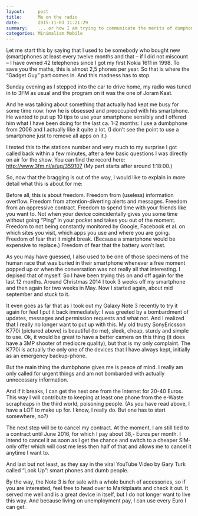 ```yaml
---
layout:     post
title:      Me on the radio
date:       2015-11-03 11:21:29
summary:    ... or how I am trying to communicate the merits of dumphones.
categories: Minimalism Mobile
---
```


Let me start this by saying that I used to be somebody who bought new (smart)phones at least every twelve months and that – if I did not miscount – I have owned 42 telephones since I got my first Nokia 1611 in 1998. To save you the maths, this is almost 2,5 phones per year. So that is where the “Gadget Guy” part comes in. And this madness has to stop.

Sunday evening as I stepped into the car to drive home, my radio was tuned in to 3FM as usual and the program on it was the one of Joram Kaat.

And he was talking about something that actually had kept me busy for some time now: how he is obsessed and preoccupied with his smartphone. He wanted to put up 10 tips to use your smartphone sensibly and I offered him what I have been doing for the last ca. 1-2 months: I use a dumbphone from 2006 and I actually like it quite a lot. (I don’t see the point to use a smartphone just to remove all apps on it.)

I texted this to the stations number and very much to my surprise I got called back within a few minutes, after a few basic questions I was directly on air for the show. You can find the record here: http://www.3fm.nl/a/ug/359107 (My part starts after around 1:18:00.)

So, now that the bragging is out of the way, I would like to explain in more detail what this is about for me:

Before all, this is about freedom.
Freedom from (useless) information overflow.
Freedom from attention-diverting alerts and messages.
Freedom from an oppressive contract.
Freedom to spend time with your friends like you want to. Not when your device coincidentally gives you some time without going “Ping” in your pocket and takes you out of the moment.
Freedom to not being constantly monitored by Google, Facebook et al. on which sites you visit, which apps you use and where you are going.
Freedom of fear that it might break. (Because a smartphone would be expensive to replace.)
Freedom of fear that the battery won’t last.

As you may have guessed, I also used to be one of those specimens of the human race that was buried in their smartphone whenever a free moment popped up or when the conversation was not really all that interesting. I depised that of myself. So I have been trying this on and off again for the last 12 months. Around Christmas 2014 I took 3 weeks off my smartphone and then again for two weeks in May. Now I started again, about mid september and stuck to it.

It even goes as far that as I took out my Galaxy Note 3 recently to try it again for feel I put it back immediately: I was greeted by a bombardment of updates, messages and permission requests and what not. And I realized that I really no longer want to put up with this. My old trusty SonyEricsson K770i (pictured above) is beautiful (to me), sleek, cheap, sturdy and simple to use. Ok, it would be great to have a better camera on this thing (it does have a 3MP shooter of mediocre quality), but that is my only complaint. The K770i is actually the only one of the devices that I have always kept, initially as an emergency backup-phone.

But the main thing the dumbphone gives me is peace of mind. I really am only called for urgent things and am not bombarded with actually unnecessary information.

And if it breaks, I can get the next one from the Internet for 20-40 Euros. This way I will contribute to keeping at least one phone from the e-Waste scrapheaps in the third world, poisoning people. (As you have read above, I have a LOT to make up for. I know, I really do. But one has to start somewhere, no?)

The next step will be to cancel my contract. At the moment, I am still tied to a contract until June 2016, for which I pay about 38,- Euros per month. I intend to cancel it as soon as I get the chance and switch to a cheaper SIM-only offer which will cost me less then half of that and allows me to cancel it anytime I want to.

And last but not least, as they say in the viral YouTube Video by Gary Turk called “Look Up”: smart phones and dumb people.

By the way, the Note 3 is for sale with a whole bunch of accessories, so if you are interested, feel free to head over to Marktplaats and check it out. It served me well and is a great device in itself, but I do not longer want to live this way. And because living on unemployment pay, I can use every Euro I can get.
